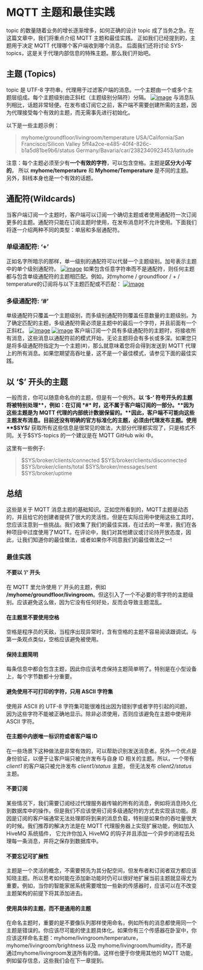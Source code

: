 # MQTT 主题和最佳实践

topic 的数量随着业务的增长逐渐增多，如何正确的设计 topic 成了当务之急。在这篇文章中，我们将重点介绍 MQTT 主题和最佳实践。 正如我们已经提到的，主题用于决定 MQTT 代理哪个客户端收到哪个消息。 后面我们还将讨论 SYS-topics，这是关于代理内部信息的特殊主题。那么我们开始吧。

## 主题 (Topics)

topic 是 UTF-8 字符串，代理用于过滤客户端的消息。一个主题由一个或多个主题层组成。每个主题级别由正斜杠（主题级别分隔符）分隔。
[![image](https://user-images.githubusercontent.com/15242708/35684808-f767e2ca-07a2-11e8-9260-c4c77798fbee.png)](https://user-images.githubusercontent.com/15242708/35684808-f767e2ca-07a2-11e8-9260-c4c77798fbee.png)
与消息队列相比，话题非常轻便。在发布或订阅它之前，客户端不需要创建所需的主题，因为代理接受每个有效的主题，而无需事先进行初始化。

以下是一些主题示例：

> myhome/groundfloor/livingroom/temperature
> USA/California/San Francisco/Silicon Valley
> 5ff4a2ce-e485-40f4-826c-b1a5d81be9b6/status
> Germany/Bavaria/car/2382340923453/latitude

注意：每个主题必须至少有**一个有效的字符**，可以包含空格。主题是**区分大小写的**， 所以 **myhome/temperature** 和 **Myhome/Temperature** 是不同的主题。另外，斜线本身也是一个有效的话题。

## 通配符(Wildcards)

当客户端订阅一个主题时，客户端可以订阅一个确切主题或者使用通配符一次订阅更多的主题。通配符只能在订阅主题时使用，在发布消息时不允许使用。下面我们将逐一介绍两种不同的类型：单层和多层通配符。

### 单级通配符: ‘+’

正如名字所暗示的那样，单一级别的通配符可以代替一个主题级别。加号表示主题中的单个级别通配符。
[![image](https://user-images.githubusercontent.com/15242708/35806288-ef42571e-0ab9-11e8-87ec-2b8a40f86b16.png)](https://user-images.githubusercontent.com/15242708/35806288-ef42571e-0ab9-11e8-87ec-2b8a40f86b16.png)
如果包含任意字符串而不是通配符，则任何主题都与包含单级通配符的主题相匹配。例如，对myhome / groundfloor / + / temperature的订阅将与以下主题匹配或不匹配：
[![image](https://user-images.githubusercontent.com/15242708/35806302-fc7e4ee2-0ab9-11e8-894c-8ab8d79e894d.png)](https://user-images.githubusercontent.com/15242708/35806302-fc7e4ee2-0ab9-11e8-894c-8ab8d79e894d.png)

### 多级通配符: ‘#’

单级通配符只覆盖一个主题级别，而多级别通配符则覆盖任意数量的主题级别。为了确定匹配的主题，多级通配符需必须是主题中的最后一个字符，并且前面有一个正斜杠。
[![image](https://user-images.githubusercontent.com/15242708/35806375-3d7a7718-0aba-11e8-9604-c721ca51abf5.png)](https://user-images.githubusercontent.com/15242708/35806375-3d7a7718-0aba-11e8-9604-c721ca51abf5.png)
[![image](https://user-images.githubusercontent.com/15242708/35806382-46dd740e-0aba-11e8-9fca-9033006e5356.png)](https://user-images.githubusercontent.com/15242708/35806382-46dd740e-0aba-11e8-9fca-9033006e5356.png)
客户端订阅一个具有多级通配符的主题时，将接收所有消息，这些消息以通配符前的模式开始，无论主题将会有多长或多深。如果您只是将多级通配符指定为一个主题(#)，那么就意味着您将会得到发送到 MQTT 代理上的所有消息。如果您期望高吞吐量，这不是一个最佳模式，请参见下面的最佳实践。

## 以 ‘$’ 开头的主题

一般而言，你可以随意命名你的主题，但是有一个例外。**以 ‘$-‘ 符号开头的主题将被特别处理**，例如：在订阅 *#* 时，这不属于客户端订阅的一部分。**因为这些主题是为 MQTT 代理的内部统计数据保留的。**因此，客户端不可能向这些主题发布消息。目前还没有明确的官方标准化的主题，必须由代理发布主题。使用 **$SYS/** 获取所有这些信息是很常见的做法，大部分代理都实现了，只是格式不同。关于$SYS-topics 的一个建议是在 MQTT GitHub wiki 中。

这里有一些例子:

> $SYS/broker/clients/connected
> $SYS/broker/clients/disconnected
> $SYS/broker/clients/total
> $SYS/broker/messages/sent
> $SYS/broker/uptime

## 总结

这些是关于 MQTT 消息主题的基础知识。正如您所看到的，MQTT主题是动态的，并且给它的创建者提供了很大的灵活性。但是在实际应用中使用这些工具时，您应该注意到一些挑战。我们收集了我们的最佳实践，在过去的一年里，我们在各种项目中过度使用了MQTT。在评论中，我们对其他建议或讨论持开放态度，因此，让我们知道你的最佳做法，或者如果你不同意我们的最佳做法之一!

### 最佳实践

#### 不要以 ‘/‘ 开头

在 MQTT 里允许使用 ‘/‘ 开头的主题，例如 **/myhome/groundfloor/livingroom**。但这引入了一个不必要的零字符的主题级别。应该避免这么做，因为它没有任何好处，反而会导致主题混乱。

#### 在主题里不要使用空格

空格是程序员的天敌，当程序出现异常时，含有空格的主题不容易阅读跟调试。与第一条观点类似，空格应该避免被使用。

#### 保持主题简明

每条信息中都会包含主题，因此你应该考虑保持主题简单明了。特别是在小型设备上，每个字节数都十分重要。

#### 避免使用不可打印的字符，只用 ASCII 字符集

使用非 ASCII 的 UTF-8 字符集可能很难找出因为错别字或者字符引起的问题， 因为这些字符不能被正确地显示。除非必须使用，否则应该避免在主题中使用非 ASCII 字符。

#### 在主题中内嵌唯一标识符或者客户端 ID

在一些场景下这种做法是非常有效的，可以帮助识别发送消息者。另外一个优点是身份验证，以便于让客户端只被允许发布与自身 ID 相关的主题。所以，一个带有 *client1* 的客户端只被允许发布 *client1/status* 主题， 但无法发布 *client2/status* 主题。

#### 不要订阅

某些情况下，我们需要订阅经过代理服务器传输的所有的消息，例如将消息持久化到数据库中的操作。但是我们不应该使用订阅多级通配符的方式去实现该功能。原因是订阅的客户端通常无法处理即将到来的消息负载，特别是如果你的吞吐量很大的时候。我们推荐的解决方法是在 MQTT 代理服务器上实现扩展功能，例如加入 HiveMQ 系统插件， 它允许你加入 HiveMQ 的钩子并且添加一个异步的进程去处理每一条消息，并将之保存到数据库中。

#### 不要忘记可扩展性

主题是一个灵活的概念，不需要预先为其分配空间，但发布者和订阅者双方都应该知晓主题。所以思考如何能在添加新功能时仍可以很好地扩展当前主题就显得尤为重要。例如，当你的智能家居系统需要增加一些新的传感器时，应该可以在不改变主题架构的前提下将其添加进去。

#### 使用具体的主题，而不是通用的主题

在命名主题时，重要的是不要像队列那样使用命名，例如所有的消息都使用同一个主题是错误的。你应该尽可能的使主题具体化。如果你有三个传感器在卧室中，你应该这样命名主题：myhome/livingroom/temperature，myhome/livingroom/brightness 以及 myhome/livingroom/humidity，而不是通过myhome/livingroom发送所有的值。这样也便于你使用其他的 MQTT 功能，例如留存信息，这些我们会在下一章提到。